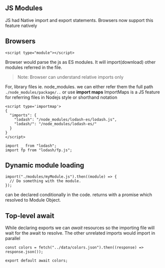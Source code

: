 ## JS Modules
JS had Native import and export statements.  Browsers now support this feature natively

## Browsers
```
<script type="module"></script>
```
Browser would parse the js as ES modules. It will import(download) other modules referred in the file.
> Note: Browser can understand relative imports only

For, library files ie. node_modules. we can either refer them the full path `./node_modules/package/..` or use **import maps**
ImportMaps is a JS feature for referring files in Nodejs style or shorthand notation

```
<script type='importmap'> 
{
  "imports": {
    "lodash": "/node_modules/lodash-es/lodash.js",
    "lodash/": "/node_modules/lodash-es/"
  }
}
</script>

import _ from "lodash";
import fp from "lodash/fp.js";
```

## Dynamic module loading
```
import("./modules/myModule.js").then((module) => {
  // Do something with the module.
});
```
can be declared conditionally in the code. returns with a promise which resolved to Module Object.


## Top-level await
While declaring exports we can *await* resources so the importing file will wait for the await to resolve. 
The other unrelated imports would import in parallel
```
const colors = fetch("../data/colors.json").then((response) => response.json());

export default await colors;
```

